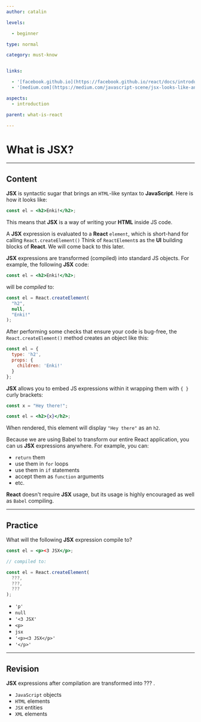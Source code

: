```yaml
---
author: catalin

levels:

  - beginner

type: normal

category: must-know


links:

  - '[facebook.github.io](https://facebook.github.io/react/docs/introducing-jsx.html){website}'
  - '[medium.com](https://medium.com/javascript-scene/jsx-looks-like-an-abomination-1c1ec351a918#.amqkpfybp/){website}'

aspects:
  - introduction

parent: what-is-react

---
```


# What is JSX?

---
## Content

**JSX** is syntactic sugar that brings an `HTML`-like syntax to **JavaScript**. Here is how it looks like:

```jsx
const el = <h2>Enki!</h2>;
```

This means that **JSX** is a way of writing your **HTML** inside JS code.

A **JSX** expression is evaluated to a **React** `element`, which is short-hand for calling `React.createElement()` Think of `ReactElement`s as the **UI** building blocks of **React**. We will come back to this later.

**JSX** expressions are transformed (compiled) into standard JS objects. For example, the following **JSX** code:

```jsx
const el = <h2>Enki!</h2>;
```

will be *compiled* to:

```jsx
const el = React.createElement(
  "h2",
  null,
  "Enki!"
);
```

After performing some checks that ensure your code is bug-free, the `React.createElement()` method creates an object like this:

```jsx
const el = {
  type: 'h2',
  props: {
    children: 'Enki!'
  }
};
```

**JSX** allows you to embed JS expressions within it wrapping them with `{ }` curly brackets:

```jsx
const x = "Hey there!";

const el = <h2>{x}</h2>;
```

When rendered, this element will display `"Hey there"` as an `h2`.

Because we are using Babel to transform our entire React application, you can us **JSX** expressions anywhere. For example, you can:
- `return` them
- use them in `for` loops
- use them in `if` statements
- accept them as `function` arguments
- etc.


**React** doesn't require **JSX** usage, but its usage is highly encouraged as well as `Babel` compiling.

---
## Practice

What will the following **JSX** expression compile to?

```jsx
const el = <p><3 JSX</p>;

// compiled to:

const el = React.createElement(
  ???,
  ???, 
  ???
);
```


* `'p'`
* `null`
* `'<3 JSX'`
* `<p>`
* `jsx`
* `'<p><3 JSX</p>'`
* `'</p>'`

---
## Revision

**JSX** expressions after compilation are transformed into
??? .


* `JavaScript` objects
* `HTML` elements
* `JSX` entities
* `XML` elements



